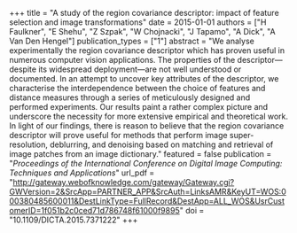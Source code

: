 +++
title = "A study of the region covariance descriptor: impact of feature selection and image transformations"
date = 2015-01-01
authors = ["H Faulkner", "E Shehu", "Z Szpak", "W Chojnacki", "J Tapamo", "A Dick", "A Van Den Hengel"]
publication_types = ["1"]
abstract = "We analyse experimentally the region covariance descriptor which has proven useful in numerous computer vision applications. The properties of the descriptor—despite its widespread deployment—are not well understood or documented. In an attempt to uncover key attributes of the descriptor, we characterise the interdependence between the choice of features and distance measures through a series of meticulously designed and performed experiments. Our results paint a rather complex picture and underscore the necessity for more extensive empirical and theoretical work. In light of our findings, there is reason to believe that the region covariance descriptor will prove useful for methods that perform image super-resolution, deblurring, and denoising based on matching and retrieval of image patches from an image dictionary."
featured = false
publication = "*Proceedings of the  International Conference on Digital Image Computing: Techniques and Applications*"
url_pdf = "http://gateway.webofknowledge.com/gateway/Gateway.cgi?GWVersion=2&SrcApp=PARTNER_APP&SrcAuth=LinksAMR&KeyUT=WOS:000380485600011&DestLinkType=FullRecord&DestApp=ALL_WOS&UsrCustomerID=1f051b2c0ced71d786748f61000f9895"
doi = "10.1109/DICTA.2015.7371222"
+++

